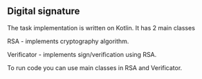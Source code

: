 ## Digital signature

The task implementation is written on Kotlin. It has 2 main classes
 
RSA - implements cryptography algorithm.

Verificator - implements sign/verification using RSA.

To run code you can use main classes in RSA and Verificator.